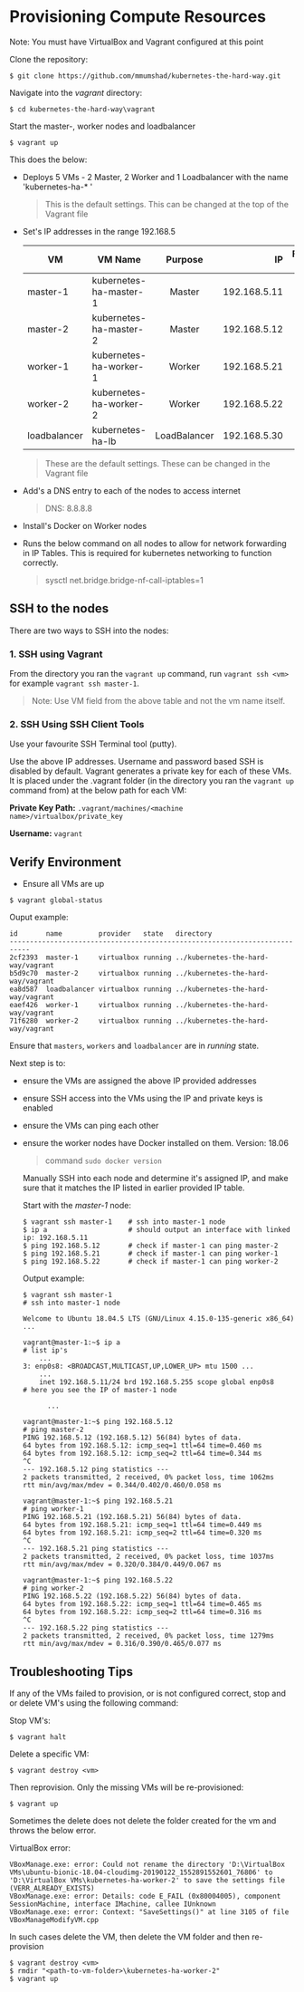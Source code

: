 # Provisioning Compute Resources

Note: You must have VirtualBox and Vagrant configured at this point

Clone the repository:

```shell
$ git clone https://github.com/mmumshad/kubernetes-the-hard-way.git
```

Navigate into the _vagrant_ directory:

```shell
$ cd kubernetes-the-hard-way\vagrant
```

Start the master-, worker nodes and loadbalancer

```shell
$ vagrant up
```

This does the below:

- Deploys 5 VMs - 2 Master, 2 Worker and 1 Loadbalancer with the name 'kubernetes-ha-* '
    > This is the default settings. This can be changed at the top of the Vagrant file

- Set's IP addresses in the range 192.168.5

    | VM            |  VM Name               | Purpose       | IP           | Forwarded Port   |
    | ------------  | ---------------------- |:-------------:| ------------:| ----------------:|
    | master-1      | kubernetes-ha-master-1 | Master        | 192.168.5.11 |     2711         |
    | master-2      | kubernetes-ha-master-2 | Master        | 192.168.5.12 |     2712         |
    | worker-1      | kubernetes-ha-worker-1 | Worker        | 192.168.5.21 |     2721         |
    | worker-2      | kubernetes-ha-worker-2 | Worker        | 192.168.5.22 |     2722         |
    | loadbalancer  | kubernetes-ha-lb       | LoadBalancer  | 192.168.5.30 |     2730         |

    > These are the default settings. These can be changed in the Vagrant file

- Add's a DNS entry to each of the nodes to access internet
    > DNS: 8.8.8.8

- Install's Docker on Worker nodes

- Runs the below command on all nodes to allow for network forwarding in IP Tables.
  This is required for kubernetes networking to function correctly.
    > sysctl net.bridge.bridge-nf-call-iptables=1


## SSH to the nodes

There are two ways to SSH into the nodes:

### 1. SSH using Vagrant

  From the directory you ran the `vagrant up` command, run `vagrant ssh <vm>` for example `vagrant ssh master-1`.
  > Note: Use VM field from the above table and not the vm name itself.

### 2. SSH Using SSH Client Tools

Use your favourite SSH Terminal tool (putty).

Use the above IP addresses. Username and password based SSH is disabled by default.
Vagrant generates a private key for each of these VMs. It is placed under the .vagrant folder (in the directory you ran the `vagrant up` command from) at the below path for each VM:

**Private Key Path:** `.vagrant/machines/<machine name>/virtualbox/private_key`

**Username:** `vagrant`


## Verify Environment

- Ensure all VMs are up

```shell
$ vagrant global-status
```

Ouput example:

```
id       name         provider   state   directory                                                                    
---------------------------------------------------------------------------
2cf2393  master-1     virtualbox running ../kubernetes-the-hard-way/vagrant
b5d9c70  master-2     virtualbox running ../kubernetes-the-hard-way/vagrant
ea8d587  loadbalancer virtualbox running ../kubernetes-the-hard-way/vagrant
eaef426  worker-1     virtualbox running ../kubernetes-the-hard-way/vagrant
71f6280  worker-2     virtualbox running ../kubernetes-the-hard-way/vagrant
```

Ensure that `masters`, `workers` and `loadbalancer` are in _running_ state.

Next step is to:

- ensure the VMs are assigned the above IP provided addresses
- ensure SSH access into the VMs using the IP and private keys is enabled
- ensure the VMs can ping each other
- ensure the worker nodes have Docker installed on them. Version: 18.06
  > command `sudo docker version`

  Manually SSH into each node and determine it's assigned IP, and make sure that it matches the IP listed in earlier provided IP table.

  Start with the _master-1_ node:

  ```shell
  $ vagrant ssh master-1    # ssh into master-1 node
  $ ip a                    # should output an interface with linked ip: 192.168.5.11
  $ ping 192.168.5.12       # check if master-1 can ping master-2
  $ ping 192.168.5.21       # check if master-1 can ping worker-1
  $ ping 192.168.5.22       # check if master-1 can ping worker-2
  ```

  Output example:

  ```shell
  $ vagrant ssh master-1                                                # ssh into master-1 node

  Welcome to Ubuntu 18.04.5 LTS (GNU/Linux 4.15.0-135-generic x86_64)
  ...

  vagrant@master-1:~$ ip a                                              # list ip's
      ...
  3: enp0s8: <BROADCAST,MULTICAST,UP,LOWER_UP> mtu 1500 ...
      ...
      inet 192.168.5.11/24 brd 192.168.5.255 scope global enp0s8        # here you see the IP of master-1 node

        ...

  vagrant@master-1:~$ ping 192.168.5.12                                 # ping master-2     
  PING 192.168.5.12 (192.168.5.12) 56(84) bytes of data.
  64 bytes from 192.168.5.12: icmp_seq=1 ttl=64 time=0.460 ms
  64 bytes from 192.168.5.12: icmp_seq=2 ttl=64 time=0.344 ms
  ^C
  --- 192.168.5.12 ping statistics ---
  2 packets transmitted, 2 received, 0% packet loss, time 1062ms
  rtt min/avg/max/mdev = 0.344/0.402/0.460/0.058 ms

  vagrant@master-1:~$ ping 192.168.5.21                                 # ping worker-1
  PING 192.168.5.21 (192.168.5.21) 56(84) bytes of data.
  64 bytes from 192.168.5.21: icmp_seq=1 ttl=64 time=0.449 ms
  64 bytes from 192.168.5.21: icmp_seq=2 ttl=64 time=0.320 ms
  ^C
  --- 192.168.5.21 ping statistics ---
  2 packets transmitted, 2 received, 0% packet loss, time 1037ms
  rtt min/avg/max/mdev = 0.320/0.384/0.449/0.067 ms

  vagrant@master-1:~$ ping 192.168.5.22                                 # ping worker-2
  PING 192.168.5.22 (192.168.5.22) 56(84) bytes of data.
  64 bytes from 192.168.5.22: icmp_seq=1 ttl=64 time=0.465 ms
  64 bytes from 192.168.5.22: icmp_seq=2 ttl=64 time=0.316 ms
  ^C
  --- 192.168.5.22 ping statistics ---
  2 packets transmitted, 2 received, 0% packet loss, time 1279ms
  rtt min/avg/max/mdev = 0.316/0.390/0.465/0.077 ms
  ```

## Troubleshooting Tips

If any of the VMs failed to provision, or is not configured correct, stop and or delete VM's using the following command:

Stop VM's:

```shell
$ vagrant halt
```

Delete a specific VM:

```shell
$ vagrant destroy <vm>
```

Then reprovision. Only the missing VMs will be re-provisioned:

```shell
$ vagrant up
```

Sometimes the delete does not delete the folder created for the vm and throws the below error.

VirtualBox error:

```shell
VBoxManage.exe: error: Could not rename the directory 'D:\VirtualBox VMs\ubuntu-bionic-18.04-cloudimg-20190122_1552891552601_76806' to 'D:\VirtualBox VMs\kubernetes-ha-worker-2' to save the settings file (VERR_ALREADY_EXISTS)
VBoxManage.exe: error: Details: code E_FAIL (0x80004005), component SessionMachine, interface IMachine, callee IUnknown
VBoxManage.exe: error: Context: "SaveSettings()" at line 3105 of file VBoxManageModifyVM.cpp
```

In such cases delete the VM, then delete the VM folder and then re-provision

```shell
$ vagrant destroy <vm>
$ rmdir "<path-to-vm-folder>\kubernetes-ha-worker-2"
$ vagrant up
```
